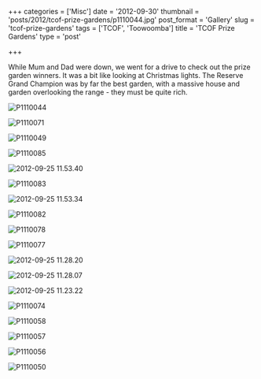 +++
categories = ['Misc']
date = '2012-09-30'
thumbnail = 'posts/2012/tcof-prize-gardens/p1110044.jpg'
post_format = 'Gallery'
slug = 'tcof-prize-gardens'
tags = ['TCOF', 'Toowoomba']
title = 'TCOF Prize Gardens'
type = 'post'

+++

While Mum and Dad were down, we went for a drive to check out the prize garden winners. It was a bit like looking at Christmas lights. The Reserve Grand Champion was by far the best garden, with a massive house and garden overlooking the range - they must be quite rich.

![P1110044](p1110044.jpg)

![P1110071](p1110071.jpg)

![P1110049](p1110049.jpg)

![P1110085](p1110085.jpg)

![2012-09-25 11.53.40](2012-09-25-11-53-40.jpg)

![P1110083](p1110083-e1348964966954.jpg)

![2012-09-25 11.53.34](2012-09-25-11-53-34.jpg)

![P1110082](p1110082.jpg)

![P1110078](p1110078-e1348964934751.jpg)

![P1110077](p1110077.jpg)

![2012-09-25 11.28.20](2012-09-25-11-28-20.jpg)

![2012-09-25 11.28.07](2012-09-25-11-28-07.jpg)

![2012-09-25 11.23.22](2012-09-25-11-23-22.jpg)

![P1110074](p1110074.jpg)

![P1110058](p1110058.jpg)

![P1110057](p1110057.jpg)

![P1110056](p1110056.jpg)

![P1110050](p1110050.jpg)
